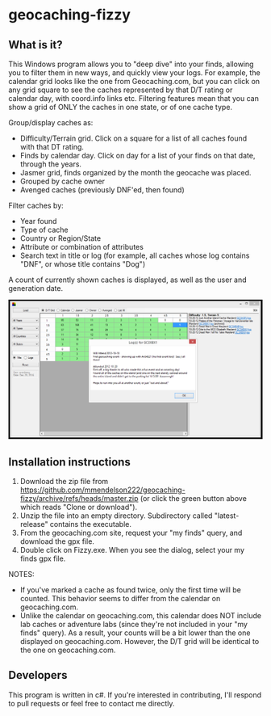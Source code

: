 # geocaching-fizzy
## What is it?

This Windows program allows you to "deep dive" into your finds, allowing you to filter them in new ways, and quickly view your logs.
For example, the calendar grid looks like the one from Geocaching.com, but you can click on any grid square to see the caches represented by that D/T rating or calendar day, with coord.info links etc.
Filtering features mean that you can show a grid of ONLY the caches in one state, or of one cache type.

Group/display caches as: 

 * Difficulty/Terrain grid.  Click on a square for a list of all caches found with that DT rating.  
 * Finds by calendar day.  Click on day for a list of your finds on that date, through the years.
 * Jasmer grid, finds organized by the month the geocache was placed. 
 * Grouped by cache owner
 * Avenged caches (previously DNF'ed, then found)

Filter caches by: 

 * Year found
 * Type of cache
 * Country or Region/State
 * Attribute or combination of attributes
 * Search text in title or log (for example, all caches whose log contains "DNF", or whose title contains "Dog")

A count of currently shown caches is displayed, as well as the user and generation date. 
 
![screen shot](https://raw.githubusercontent.com/mmendelson222/geocaching-fizzy/master/images/screenshot.png)

## Installation instructions 

1. Download the zip file from https://github.com/mmendelson222/geocaching-fizzy/archive/refs/heads/master.zip (or click the green button above which reads "Clone or download").
1. Unzip the file into an empty directory.  Subdirectory called "latest-release" contains the executable.
1. From the geocaching.com site, request your "my finds" query, and download the gpx file.
1. Double click on Fizzy.exe.  When you see the dialog, select your my finds gpx file. 

NOTES: 
* If you've marked a cache as found twice, only the first time will be counted.   This behavior seems to differ from the calendar on geocaching.com.
* Unlike the calendar on geocaching.com, this calendar does NOT include lab caches or adventure labs (since they're not included in your "my finds" query).  As a result, your counts will be a bit lower than the one displayed on geocaching.com.  However, the D/T grid will be identical to the one on geocaching.com.

## Developers 

This program is written in c#.  If you're interested in contributing, I'll respond to pull requests or feel free to contact me directly. 



